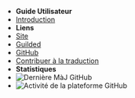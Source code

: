 - **Guide Utilisateur**
- [Introduction](./)
- **Liens**
- [Site](https://reguilded.dev)
- [Guilded](https://guilded.gg/ReGuilded)
- [GitHub](https://github.com/ReGuilded)
- [Contribuer à la traduction](https://crowdin.com/project/reguilded)
- **Statistiques**
- ![Dernière MàJ GitHub](https://img.shields.io/github/last-commit/ReGuilded/ReGuilded-Docs?label=last%20updated)
- ![Activité de la plateforme GitHub](https://img.shields.io/github/commit-activity/m/ReGuilded/ReGuilded-Docs)
